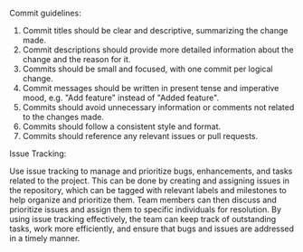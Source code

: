 

Commit guidelines:

1. Commit titles should be clear and descriptive, summarizing the change made.
2. Commit descriptions should provide more detailed information about the change and the reason for it.
3. Commits should be small and focused, with one commit per logical change.
4. Commit messages should be written in present tense and imperative mood, e.g. "Add feature" instead of "Added feature".
5. Commits should avoid unnecessary information or comments not related to the changes made.
6. Commits should follow a consistent style and format.
7. Commits should reference any relevant issues or pull requests.

Issue Tracking:

Use issue tracking to manage and prioritize bugs, enhancements, and tasks related to the project. This can be done by creating and assigning issues in the repository, which can be tagged with relevant labels and milestones to help organize and prioritize them. Team members can then discuss and prioritize issues and assign them to specific individuals for resolution. By using issue tracking effectively, the team can keep track of outstanding tasks, work more efficiently, and ensure that bugs and issues are addressed in a timely manner.
